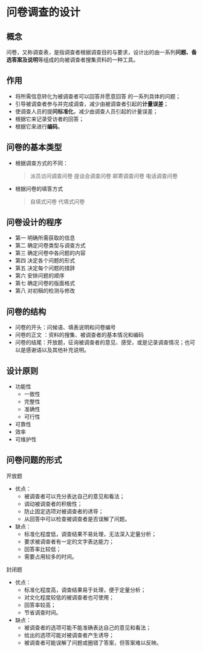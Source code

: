 # 问卷调查的设计

## 概念
问卷，又称调查表，是指调查者根据调查目的与要求，设计出的由一系列**问题、备选答案及说明**等组成的向被调查者搜集资料的一种工具。

## 作用

- 将所需信息转化为被调查者可以回答并愿意回答 的一系列具体的问题；
- 引导被调查者参与并完成调查，减少由被调查者引起的**计量误差**；
- 使调查人员的提**问标准化**，减少由调查人员引起的计量误差；
- 根据它来记录受访者的回答；
- 根据它来进行**编码**。

## 问卷的基本类型

- 根据调查方式的不同：
  > 派员访问调查问卷
  > 座谈会调查问卷
  > 邮寄调查问卷
  > 电话调查问卷
- 根据问卷的填答方式
  > 自填式问卷
  > 代填式问卷

## 问卷设计的程序
- 第一 明确所需获取的信息
- 第二 确定问卷类型与调查方式
- 第三 确定问卷中各问题的内容
- 第四 决定各个问题的形式
- 第五 决定每个问题的措辞
- 第六 安排问题的顺序
- 第七 确定问卷的版面格式
- 第八 对初稿的检测与修改

## 问卷的结构

- 问卷的开头：问候语、填表说明和问卷编号
- 问卷的正文 ：资料的搜集、被调查者的基本情况和编码
- 问卷的结尾：开放题，征询被调查者的意见、感受，或是记录调查情况；也可以是感谢语以及其他补充说明。

## 设计原则

- 功能性
  - 一致性
  - 完整性
  - 准确性
  - 可行性
- 可靠性
- 效率
- 可维护性


## 问卷问题的形式

开放题
- 优点：
  - 被调查者可以充分表达自己的意见和看法；
  - 调动被调查者的积极性；
  - 防止固定选项对被调查者的诱导；
  - 从回答中可以检查被调查者是否误解了问题。
- 缺点：
  - 标准化程度低，调查结果不易处理，无法深入定量分析；
  - 要求被调查者有一定的文字表达能力；
  - 回答率比较低；
  - 需要占用较多的时间。

封闭题
- 优点：
  - 标准化程度高，调查结果易于处理，便于定量分析；
  - 对文化程度较低的被调查者也可使用；
  - 回答率较高；
  - 节省调查时间。
- 缺点：
  - 被调查者的选项可能不能准确表达自己的意见和看法；
  - 给出的选项可能对被调查者产生诱导；
  - 被调查者可能误解了问题或圈错了答案，但答案难以反映。

